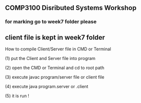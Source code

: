 ## COMP3100 Disributed Systems Workshop

### for marking go to week7 folder please

## client file is kept in week7 folder

How to compile Client/Server file in CMD or Terminal

(1) put the Client and Server file into program 

(2) open the CMD or Terminal and cd to root path

(3) execute javac program/server file or client file

(4) execute java program.server or .client

(5) it is run !
